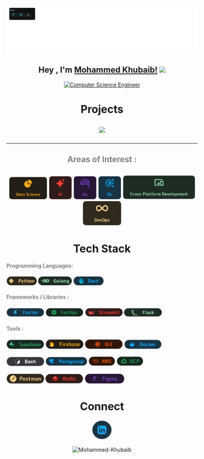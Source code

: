 ![Git Cover](https://raw.githubusercontent.com/Mohammed-Khubaib/Mohammed-Khubaib/main/assets/gitCover.gif)


<h2 align="center">Hey , I'm <a href="https://bio.link/mohammed__khubaib" target="_blank" rel="noreferrer">Mohammed Khubaib!</a>
 <img src="https://media.giphy.com/media/hvRJCLFzcasrR4ia7z/giphy.gif" width="35">
</h2>
<p align="center">
<a href="https://git.io/typing-svg"><img src="https://readme-typing-svg.herokuapp.com?font=Rounded+Mplus+1c&pause=1000&color=21A157&background=19271F&center=true&vCenter=true&multiline=true&repeat=false&width=438&height=40&lines=Computer+Science+Engineer" alt="Computer Science Engineer" /></a>
</p>


<h1 align="center" style="border-bottom: none; text-decoration: none;">Projects</h1>
<p align="center">
  <a href="https://ouspark.vercel.app/" target="_blank" rel="noreferrer" style="display: inline-block; margin: 10px;">
    <picture> <img src="assets/OuSparkShowDark.svg" /> </picture>
  </a>
</p>

---

<h2 align="center" style="color: #828181; border-bottom: none; text-decoration: none;">
  <span>
    Areas of Interest :
  </span>
<h2/>

<p align="center" style="border-bottom: none; text-decoration: none; pointer-events: none;">
  <a href="https://github.com/Mohammed-Khubaib" target="_blank" rel="noreferrer"><img src="assets/datascience.svg" alt="Data Science" width="100"></a>
  <a href="https://github.com/Mohammed-Khubaib" target="_blank" rel="noreferrer"><img src="assets/ai.svg" alt="Ai" width="60"></a>
  <a href="https://github.com/Mohammed-Khubaib" target="_blank" rel="noreferrer"><img src="assets/ml.svg" alt="Ml" width="60"></a>
  <a href="https://github.com/Mohammed-Khubaib" target="_blank" rel="noreferrer"><img src="assets/deeplearning.svg" alt="DL" width="60"></a>
  <a href="https://github.com/Mohammed-Khubaib" target="_blank" rel="noreferrer"><img src="assets/cpd.svg" alt="DL" width="190"></a>
  <a href="https://github.com/Mohammed-Khubaib" target="_blank" rel="noreferrer"><img src="assets/devops.svg" alt="DL" width="102"></a>
</p>

<h1 align="center" style="border-bottom: none; text-decoration: none;">Tech Stack</h1>

<h4 align="start" style="text-decoration: none;">
  <span style="color: #828181;">
    Programming Languages:
  </span>
<h4/>

<p align="start" style="pointer-events: none;">
  <a href="https://github.com/Mohammed-Khubaib" target="_blank" rel="noreferrer"><img src="assets/python.svg" alt="Python" width="80"></a>
  <a href="https://github.com/Mohammed-Khubaib" target="_blank" rel="noreferrer"><img src="assets/golang.svg" alt="GoLang" width="90"></a>
  <a href="https://github.com/Mohammed-Khubaib" target="_blank" rel="noreferrer"><img src="assets/dart.svg" alt="Dart" width="80"></a>
</p>

<h4 align="start" style="text-decoration: none;">
  <span style="color: #828181;">
    Frameworks / Libraries :
  </span>
<h4/>

<p align="start" style="pointer-events: none;">
  <a href="https://github.com/Mohammed-Khubaib" target="_blank" rel="noreferrer"><img src="assets/flutter.svg" alt="flutter" width="100"></a>
  <a href="https://github.com/Mohammed-Khubaib" target="_blank" rel="noreferrer"><img src="assets/fastapi.svg" alt="Ai" width="100"></a>
  <a href="https://github.com/Mohammed-Khubaib" target="_blank" rel="noreferrer"><img src="assets/streamlit.svg" alt="Ml" width="100"></a>
  <a href="https://github.com/Mohammed-Khubaib" target="_blank" rel="noreferrer"><img src="assets/flask.svg" alt="flask" width="100"></a>
</p>

<h4 align="start" style="text-decoration: none;">
  <span style="color: #828181;">
    Tools :
  </span>
<h4/>

<p align="start" style="pointer-events: none;">
  <a href="https://github.com/Mohammed-Khubaib" target="_blank" rel="noreferrer"><img src="assets/supabase.svg" alt="supabase" width="100"></a>
  <a href="https://github.com/Mohammed-Khubaib" target="_blank" rel="noreferrer"><img src="assets/firebase.svg" alt="firebase" width="100"></a>
  <a href="https://github.com/Mohammed-Khubaib" target="_blank" rel="noreferrer"><img src="assets/git.svg" alt="git" width="100"></a>
  <a href="https://github.com/Mohammed-Khubaib" target="_blank" rel="noreferrer"><img src="assets/docker.svg" alt="docker" width="100"></a></br></br>
  <a href="https://github.com/Mohammed-Khubaib" target="_blank" rel="noreferrer"><img src="assets/bash.svg" alt="bash" width="100"></a>
  <a href="https://github.com/Mohammed-Khubaib" target="_blank" rel="noreferrer"><img src="assets/postgresql.svg" alt="postgresql" width="110"></a>
  <a href="https://github.com/Mohammed-Khubaib" target="_blank" rel="noreferrer"><img src="assets/aws.svg" alt="aws" width="70"></a>
  <a href="https://github.com/Mohammed-Khubaib" target="_blank" rel="noreferrer"><img src="assets/gcp.svg" alt="gcp" width="70"></a></br></br>
  <a href="https://github.com/Mohammed-Khubaib" target="_blank" rel="noreferrer"><img src="assets/postman.svg" alt="postman" width="100"></a>
 <a href="https://github.com/Mohammed-Khubaib" target="_blank" rel="noreferrer"><img src="assets/Redis%20logo.svg" alt="redis" width="100"></a>
  <a href="https://github.com/Mohammed-Khubaib" target="_blank" rel="noreferrer"><img src="assets/figma.svg" alt="figma" width="105"></a>
</p>



<h1 align="center" style="border-bottom: none; text-decoration: none;">Connect</h1>

<p align="center">  <a href="https://www.linkedin.com/in/mohammedkhubaib" target="_blank" rel="noreferrer"> <picture> <source media="(prefers-color-scheme: dark)" srcset="assets/linkedin.svg" /> <source media="(prefers-color-scheme: light)" srcset="assets/linkedin.svg" /> <img src="assets/linkedin.svg" width="52" height="52" /> </picture> </a></p>

<p align="center"> <img src="https://komarev.com/ghpvc/?username=Mohammed-Khubaibf&label=Profile%20views&color=21A157&style=plastic" alt="Mohammed-Khubaib" /> </p>
